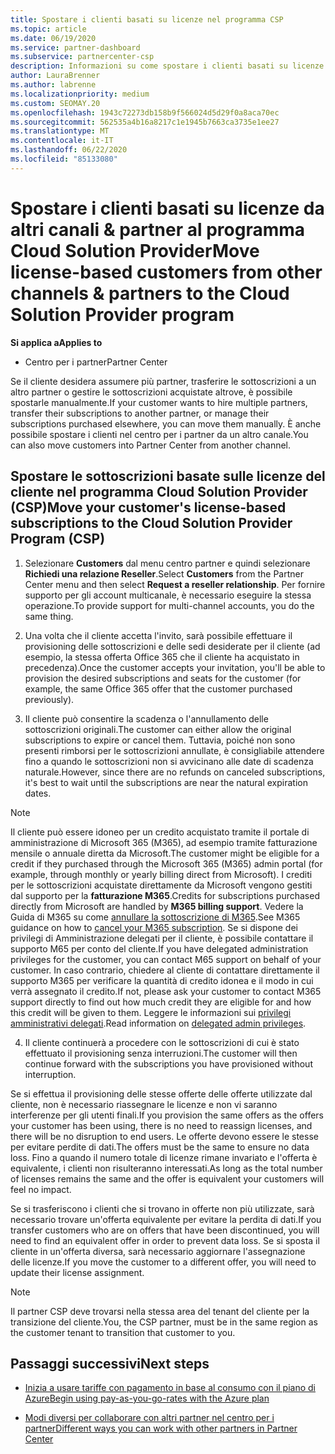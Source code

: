 ```yaml
---
title: Spostare i clienti basati su licenze nel programma CSP
ms.topic: article
ms.date: 06/19/2020
ms.service: partner-dashboard
ms.subservice: partnercenter-csp
description: Informazioni su come spostare i clienti basati su licenze da altri canali o da un altro partner nel programma Cloud Solution Provider (CSP) nel centro per i partner.
author: LauraBrenner
ms.author: labrenne
ms.localizationpriority: medium
ms.custom: SEOMAY.20
ms.openlocfilehash: 1943c72273db158b9f566024d5d29f0a8aca70ec
ms.sourcegitcommit: 562535a4b16a8217c1e1945b7663ca3735e1ee27
ms.translationtype: MT
ms.contentlocale: it-IT
ms.lasthandoff: 06/22/2020
ms.locfileid: "85133080"
---
```

# <a name="move-license-based-customers-from-other-channels--partners-to-the-cloud-solution-provider-program"></a><span data-ttu-id="7a459-103">Spostare i clienti basati su licenze da altri canali & partner al programma Cloud Solution Provider</span><span class="sxs-lookup"><span data-stu-id="7a459-103">Move license-based customers from other channels & partners to the Cloud Solution Provider program</span></span>

<span data-ttu-id="7a459-104">**Si applica a**</span><span class="sxs-lookup"><span data-stu-id="7a459-104">**Applies to**</span></span>

-  <span data-ttu-id="7a459-105">Centro per i partner</span><span class="sxs-lookup"><span data-stu-id="7a459-105">Partner Center</span></span>

<span data-ttu-id="7a459-106">Se il cliente desidera assumere più partner, trasferire le sottoscrizioni a un altro partner o gestire le sottoscrizioni acquistate altrove, è possibile spostarle manualmente.</span><span class="sxs-lookup"><span data-stu-id="7a459-106">If your customer wants to hire multiple partners, transfer their subscriptions to another partner, or manage their subscriptions purchased elsewhere, you can move them manually.</span></span> <span data-ttu-id="7a459-107">È anche possibile spostare i clienti nel centro per i partner da un altro canale.</span><span class="sxs-lookup"><span data-stu-id="7a459-107">You can also move customers into Partner Center from another channel.</span></span>

## <a name="move-your-customers-license-based-subscriptions-to-the-cloud-solution-provider-program-csp"></a><span data-ttu-id="7a459-108">Spostare le sottoscrizioni basate sulle licenze del cliente nel programma Cloud Solution Provider (CSP)</span><span class="sxs-lookup"><span data-stu-id="7a459-108">Move your customer's license-based subscriptions to the Cloud Solution Provider Program (CSP)</span></span>

1. <span data-ttu-id="7a459-109">Selezionare **Customers** dal menu centro partner e quindi selezionare **Richiedi una relazione Reseller**.</span><span class="sxs-lookup"><span data-stu-id="7a459-109">Select **Customers** from the Partner Center menu and then select **Request a reseller relationship**.</span></span> <span data-ttu-id="7a459-110">Per fornire supporto per gli account multicanale, è necessario eseguire la stessa operazione.</span><span class="sxs-lookup"><span data-stu-id="7a459-110">To provide support for multi-channel accounts, you do the same thing.</span></span>

2. <span data-ttu-id="7a459-111">Una volta che il cliente accetta l'invito, sarà possibile effettuare il provisioning delle sottoscrizioni e delle sedi desiderate per il cliente (ad esempio, la stessa offerta Office 365 che il cliente ha acquistato in precedenza).</span><span class="sxs-lookup"><span data-stu-id="7a459-111">Once the customer accepts your invitation, you'll be able to provision the desired subscriptions and seats for the customer (for example, the same Office 365 offer that the customer purchased previously).</span></span>

3. <span data-ttu-id="7a459-112">Il cliente può consentire la scadenza o l'annullamento delle sottoscrizioni originali.</span><span class="sxs-lookup"><span data-stu-id="7a459-112">The customer can either allow the original subscriptions to expire or cancel them.</span></span> <span data-ttu-id="7a459-113">Tuttavia, poiché non sono presenti rimborsi per le sottoscrizioni annullate, è consigliabile attendere fino a quando le sottoscrizioni non si avvicinano alle date di scadenza naturale.</span><span class="sxs-lookup"><span data-stu-id="7a459-113">However, since there are no refunds on canceled subscriptions, it's best to wait until the  subscriptions are near the natural expiration dates.</span></span>

>[!NOTE]
><span data-ttu-id="7a459-114">Il cliente può essere idoneo per un credito acquistato tramite il portale di amministrazione di Microsoft 365 (M365), ad esempio tramite fatturazione mensile o annuale diretta da Microsoft.</span><span class="sxs-lookup"><span data-stu-id="7a459-114">The customer might be eligible for a credit if they purchased through the Microsoft 365 (M365) admin portal (for example, through monthly or yearly billing direct from Microsoft).</span></span> <span data-ttu-id="7a459-115">I crediti per le sottoscrizioni acquistate direttamente da Microsoft vengono gestiti dal supporto per la **fatturazione M365**.</span><span class="sxs-lookup"><span data-stu-id="7a459-115">Credits for subscriptions purchased directly from Microsoft are handled by **M365 billing support**.</span></span> <span data-ttu-id="7a459-116">Vedere la Guida di M365 su come [annullare la sottoscrizione di M365](https://docs.microsoft.com/microsoft-365/commerce/subscriptions/cancel-your-subscription).</span><span class="sxs-lookup"><span data-stu-id="7a459-116">See M365 guidance on how to [cancel your M365 subscription](https://docs.microsoft.com/microsoft-365/commerce/subscriptions/cancel-your-subscription).</span></span> <span data-ttu-id="7a459-117">Se si dispone dei privilegi di Amministrazione delegati per il cliente, è possibile contattare il supporto M65 per conto del cliente.</span><span class="sxs-lookup"><span data-stu-id="7a459-117">If you have delegated administration privileges for the customer, you can contact M65 support on behalf of your customer.</span></span> <span data-ttu-id="7a459-118">In caso contrario, chiedere al cliente di contattare direttamente il supporto M365 per verificare la quantità di credito idonea e il modo in cui verrà assegnato il credito.</span><span class="sxs-lookup"><span data-stu-id="7a459-118">If not, please ask your customer to contact M365 support directly to find out how much credit they are eligible for and how this credit will be given to them.</span></span> <span data-ttu-id="7a459-119">Leggere le informazioni sui [privilegi amministrativi delegati](customers-revoke-admin-privileges).</span><span class="sxs-lookup"><span data-stu-id="7a459-119">Read information on [delegated admin privileges](customers-revoke-admin-privileges).</span></span> 

4. <span data-ttu-id="7a459-120">Il cliente continuerà a procedere con le sottoscrizioni di cui è stato effettuato il provisioning senza interruzioni.</span><span class="sxs-lookup"><span data-stu-id="7a459-120">The customer will then continue forward with the subscriptions you have provisioned without interruption.</span></span>

<span data-ttu-id="7a459-121">Se si effettua il provisioning delle stesse offerte delle offerte utilizzate dal cliente, non è necessario riassegnare le licenze e non vi saranno interferenze per gli utenti finali.</span><span class="sxs-lookup"><span data-stu-id="7a459-121">If you provision the same offers as the offers your customer has been using, there is no need to reassign licenses, and there will be no disruption to end users.</span></span> <span data-ttu-id="7a459-122">Le offerte devono essere le stesse per evitare perdite di dati.</span><span class="sxs-lookup"><span data-stu-id="7a459-122">The offers must be the same to ensure no data loss.</span></span> <span data-ttu-id="7a459-123">Fino a quando il numero totale di licenze rimane invariato e l'offerta è equivalente, i clienti non risulteranno interessati.</span><span class="sxs-lookup"><span data-stu-id="7a459-123">As long as the total number of licenses remains the same and the offer is equivalent your customers will feel no impact.</span></span>

<span data-ttu-id="7a459-124">Se si trasferiscono i clienti che si trovano in offerte non più utilizzate, sarà necessario trovare un'offerta equivalente per evitare la perdita di dati.</span><span class="sxs-lookup"><span data-stu-id="7a459-124">If you transfer customers who are on offers that have been discontinued, you will need to find an equivalent offer in order to prevent data loss.</span></span> <span data-ttu-id="7a459-125">Se si sposta il cliente in un'offerta diversa, sarà necessario aggiornare l'assegnazione delle licenze.</span><span class="sxs-lookup"><span data-stu-id="7a459-125">If you move the customer to a different offer, you will need to update their license assignment.</span></span>

>[!NOTE]
><span data-ttu-id="7a459-126">Il partner CSP deve trovarsi nella stessa area del tenant del cliente per la transizione del cliente.</span><span class="sxs-lookup"><span data-stu-id="7a459-126">You, the CSP partner, must be in the same region as the customer tenant to transition that customer to you.</span></span>

## <a name="next-steps"></a><span data-ttu-id="7a459-127">Passaggi successivi</span><span class="sxs-lookup"><span data-stu-id="7a459-127">Next steps</span></span>

- [<span data-ttu-id="7a459-128">Inizia a usare tariffe con pagamento in base al consumo con il piano di Azure</span><span class="sxs-lookup"><span data-stu-id="7a459-128">Begin using pay-as-you-go-rates with the Azure plan </span></span>](azure-plan-get-started.md)
 
- [<span data-ttu-id="7a459-129">Modi diversi per collaborare con altri partner nel centro per i partner</span><span class="sxs-lookup"><span data-stu-id="7a459-129">Different ways you can work with other partners in Partner Center</span></span>](work-with-other-partners.md)


